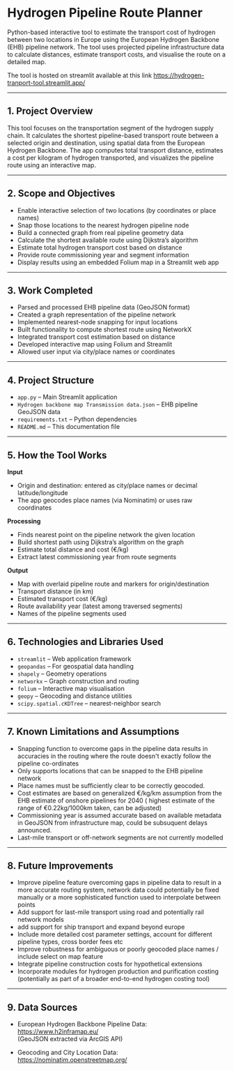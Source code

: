 # Hydrogen Pipeline Route Planner

Python-based interactive tool to estimate the transport cost of hydrogen between two locations in Europe using the European Hydrogen Backbone (EHB) pipeline network. The tool uses projected pipeline infrastructure data to calculate distances, estimate transport costs, and visualise the route on a detailed map.

The tool is hosted on streamlit available at this link https://hydrogen-tranport-tool.streamlit.app/

---

## 1. Project Overview

This tool focuses on the transportation segment of the hydrogen supply chain. It calculates the shortest pipeline-based transport route between a selected origin and destination, using spatial data from the European Hydrogen Backbone. The app computes total transport distance, estimates a cost per kilogram of hydrogen transported, and visualizes the pipeline route using an interactive map.

---

## 2. Scope and Objectives

- Enable interactive selection of two locations (by coordinates or place names)
- Snap those locations to the nearest hydrogen pipeline node
- Build a connected graph from real pipeline geometry data
- Calculate the shortest available route using Dijkstra’s algorithm
- Estimate total hydrogen transport cost based on distance
- Provide route commissioning year and segment information
- Display results using an embedded Folium map in a Streamlit web app

---

## 3. Work Completed

- Parsed and processed EHB pipeline data (GeoJSON format)
- Created a graph representation of the pipeline network
- Implemented nearest-node snapping for input locations
- Built functionality to compute shortest route using NetworkX
- Integrated transport cost estimation based on distance
- Developed interactive map using Folium and Streamlit
- Allowed user input via city/place names or coordinates

---

## 4. Project Structure

- `app.py` – Main Streamlit application
- `Hydrogen backbone map Transmission data.json` – EHB pipeline GeoJSON data
- `requirements.txt` – Python dependencies
- `README.md` – This documentation file

---

## 5. How the Tool Works

**Input**  
- Origin and destination: entered as city/place names or decimal latitude/longitude  
- The app geocodes place names (via Nominatim) or uses raw coordinates  

**Processing**  
- Finds nearest point on the pipeline network the given location
- Build shortest path using Dijkstra’s algorithm on the graph  
- Estimate total distance and cost (€/kg)  
- Extract latest commissioning year from route segments  

**Output**  
- Map with overlaid pipeline route and markers for origin/destination  
- Transport distance (in km)  
- Estimated transport cost (€/kg)  
- Route availability year (latest among traversed segments)  
- Names of the pipeline segments used  

---

## 6. Technologies and Libraries Used

- `streamlit` – Web application framework
- `geopandas` – For geospatial data handling
- `shapely` – Geometry operations
- `networkx` – Graph construction and routing
- `folium` – Interactive map visualisation
- `geopy` – Geocoding and distance utilities
- `scipy.spatial.cKDTree` – nearest-neighbor search

---

## 7. Known Limitations and Assumptions

- Snapping function to overcome gaps in the pipeline data results in accuracies in the routing where the route doesn't exactly follow the pipeline co-ordinates
- Only supports locations that can be snapped to the EHB pipeline network  
- Place names must be sufficiently clear to be correctly geocoded.  
- Cost estimates are based on generalized €/kg/km assumption from the EHB estimate of onshore pipelines for 2040 ( highest estimate of the range of €0.22kg/1000km taken, can be adjusted)  
- Commissioning year is assumed accurate based on available metadata in GeoJSON from infrastructure map, could be subsuquent delays announced. 
- Last-mile transport or off-network segments are not currently modelled  

---

## 8. Future Improvements
- Improve pipeline feature overcoming gaps in pipeline data to result in a more accurate routing system, network data could potentially be fixed manually or a more sophisticated function used to interpolate between points 
- Add support for last-mile transport using road and potentially rail network models
- add support for ship transport and expand beyond europe 
- Include more detailed cost parameter settings, account for different pipeline types, cross border fees etc  
- Improve robustness for ambiguous or poorly geocoded place names / include select on map feature  
- Integrate pipeline construction costs for hypothetical extensions  
- Incorporate modules for hydrogen production and purification costing  
  (potentially as part of a broader end-to-end hydrogen costing tool)  

---

## 9. Data Sources

- European Hydrogen Backbone Pipeline Data:  
  https://www.h2inframap.eu/  
  (GeoJSON extracted via ArcGIS API)

- Geocoding and City Location Data:  
  https://nominatim.openstreetmap.org/
